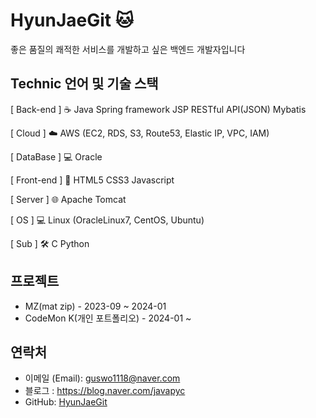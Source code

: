 #  HyunJaeGit 🐱
좋은 품질의 쾌적한 서비스를 개발하고 싶은 백엔드 개발자입니다

## Technic 언어 및 기술 스택

[ Back-end ] ☕️
Java
Spring framework
JSP
RESTful API(JSON)
Mybatis

[ Cloud ] ☁️
AWS (EC2, RDS, S3, Route53, Elastic IP, VPC, IAM)

[ DataBase ] 💻
Oracle

[ Front-end ] 🎨
HTML5
CSS3
Javascript

[ Server ] 🌐
Apache Tomcat

[ OS ] 💻
Linux (OracleLinux7, CentOS, Ubuntu)

[ Sub ] 🛠️
C
Python
  
## 프로젝트
- MZ(mat zip)      - 2023-09 ~ 2024-01
- CodeMon K(개인 포트폴리오) - 2024-01 ~ 

## 연락처

- 이메일 (Email): guswo1118@naver.com
- 블로그 : https://blog.naver.com/javapyc
- GitHub: [HyunJaeGit](https://github.com/HyunJaeGit)
